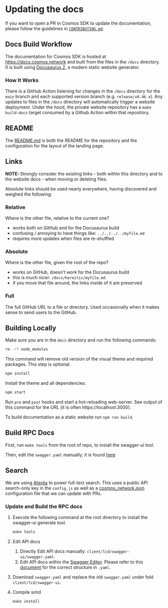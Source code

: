 # Updating the docs

If you want to open a PR in Cosmos SDK to update the documentation, please follow the guidelines in [`CONTRIBUTING.md`](https://github.com/cosmos/cosmos-sdk/tree/main/CONTRIBUTING.md#updating-documentation).

## Docs Build Workflow

The documentation for Cosmos SDK is hosted at https://docs.cosmos.network and built from the files in the `/docs` directory.
It is built using [Docusaurus 2](https://docusaurus.io/), a modern static website generator.

### How It Works

There is a GitHub Action listening for changes in the `/docs` directory for the `main` branch and each supported version branch (e.g. `release/v0.46.x`). Any updates to files in the `/docs` directory will automatically trigger a website deployment. Under the hood, the private website repository has a `make build-docs` target consumed by a Github Action within that repository.

## README

The [README.md](./README.md) is both the README for the repository and the configuration for the layout of the landing page.

## Links

**NOTE:** Strongly consider the existing links - both within this directory
and to the website docs - when moving or deleting files.

Absolute links should be used nearly everywhere, having discovered and weighed the following:

### Relative

Where is the other file, relative to the current one?

* works both on GitHub and for the Docusaurus build
* confusing / annoying to have things like: `../../../../myfile.md`
* requires more updates when files are re-shuffled

### Absolute

Where is the other file, given the root of the repo?

* works on GitHub, doesn't work for the Docusaurus build
* this is much nicer: `/docs/hereitis/myfile.md`
* if you move that file around, the links inside of it are preserved

### Full

The full GitHub URL to a file or directory. Used occasionally when it makes sense
to send users to the GitHub.

## Building Locally

Make sure you are in the `docs` directory and run the following commands:

```sh
rm -rf node_modules
```

This command will remove old version of the visual theme and required packages. This step is optional.

```sh
npm install
```

Install the theme and all dependencies.

```sh
npm start
```

Run `pre` and `post` hooks and start a hot-reloading web-server. See output of this command for the URL (it is often https://localhost:3000).

To build documentation as a static website run `npm run build`.

## Build RPC Docs

First, run `make tools` from the root of repo, to install the swagger-ui tool.

Then, edit the `swagger.yaml` manually; it is found [here](https://github.com/cosmos/cosmos-sdk/blob/main/client/lcd/swagger-ui/swagger.yaml)

## Search

We are using [Algolia](https://www.algolia.com) to power full-text search. This uses a public API search-only key in the `config.js` as well as a [cosmos_network.json](https://github.com/algolia/docsearch-configs/blob/master/configs/cosmos_network.json) configuration file that we can update with PRs.

### Update and Build the RPC docs

1. Execute the following command at the root directory to install the swagger-ui generate tool.

   ```bash
   make tools
   ```

2. Edit API docs
   1. Directly Edit API docs manually: `client/lcd/swagger-ui/swagger.yaml`.
   2. Edit API docs within the [Swagger Editor](https://editor.swagger.io/). Please refer to this [document](https://swagger.io/docs/specification/2-0/basic-structure/) for the correct structure in `.yaml`.
3. Download `swagger.yaml` and replace the old `swagger.yaml` under fold `client/lcd/swagger-ui`.
4. Compile simd

   ```bash
   make install
   ```
